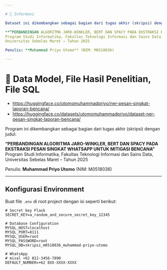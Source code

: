 ```yaml
---

# 🧠 Informasi

Dataset ini dikembangkan sebagai bagian dari tugas akhir (skripsi) dengan judul:

**“PERBANDINGAN ALGORITMA JARO-WINKLER, BERT DAN SPACY PADA EKSTRAKSI PESAN SINGKAT WHATSAPP UNTUK MITIGASI BENCANA”**  
Program Studi Informatika, Fakultas Teknologi Informasi dan Sains Data,  
Universitas Sebelas Maret – Tahun 2025

Penulis: **Muhammad Priyo Utomo** (NIM: M0518036)

---
```


# 🧠 Data Model, File Hasil Penelitian, File SQL

- https://huggingface.co/utomomuhammadpriyo/ner-pesan-singkat-laporan-bencana/
- https://huggingface.co/datasets/utomomuhammadpriyo/dataset-ner-pesan-singkat-laporan-bencana/

Program ini dikembangkan sebagai bagian dari tugas akhir (skripsi) dengan judul:

**“PERBANDINGAN ALGORITMA JARO-WINKLER, BERT DAN SPACY PADA EKSTRAKSI PESAN SINGKAT WHATSAPP UNTUK MITIGASI BENCANA”**  
Program Studi Informatika, Fakultas Teknologi Informasi dan Sains Data,  
Universitas Sebelas Maret – Tahun 2025

Penulis: **Muhammad Priyo Utomo** (NIM: M0518036)

---
## Konfigurasi Environment

Buat file `.env` di root project dengan isi seperti berikut:

```env
# Secret key Flask
SECRET_KEY=a_random_and_secure_secret_key_12345

# Database Configuration
MYSQL_HOST=localhost
MYSQL_PORT=8111
MYSQL_USER=root
MYSQL_PASSWORD=root
MYSQL_DB=skripsi_m0518036_muhammad-priyo-utomo

# WhatsApp
# misal +62 812-3456-7890
DEFAULT_NUMBER=+62 8XX-XXXX-XXXX
